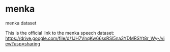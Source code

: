 # menka
menka dataset

This is the official link to the menka speech dataset: https://drive.google.com/file/d/1JH7VnqKw66ssRSl5na3YDMRSYt8r_Wy-/view?usp=sharing
